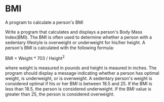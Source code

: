 # BMI
A program to calculate a person's BMI

Write a program that calculates and displays a person's Body Mass Index(BMI). The BMI is often used to determine whether a person with a sedentary lifestyle is overweight or underweight for his/her height. A person's BMI is calculated with the following formula:

BMI = Weight * 703 / Height<sup>2</sup>

where weight is measured in pounds and height is meaured in inches. The program should display a message indicating whether a person has optimal weight, is underweight, or is overweight. A sedentary person's weight is considered optimal if his or her BMI is between 18.5 and 25. If the BMI is less than 18.5, the person is considered underweight. If the BMI value is greater than 25, the person is considered overweight.
